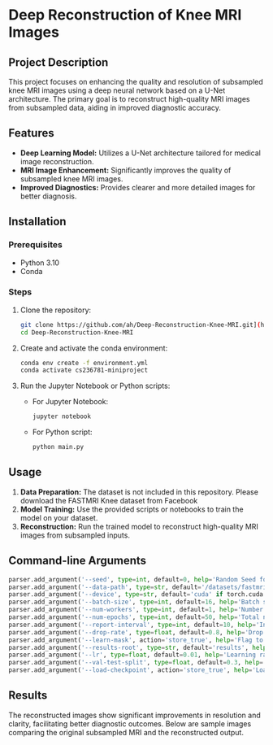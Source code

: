 # Deep Reconstruction of Knee MRI Images

## Project Description

This project focuses on enhancing the quality and resolution of subsampled knee MRI images using a deep neural network based on a U-Net architecture. The primary goal is to reconstruct high-quality MRI images from subsampled data, aiding in improved diagnostic accuracy.

## Features

- **Deep Learning Model:** Utilizes a U-Net architecture tailored for medical image reconstruction.
- **MRI Image Enhancement:** Significantly improves the quality of subsampled knee MRI images.
- **Improved Diagnostics:** Provides clearer and more detailed images for better diagnosis.

## Installation

### Prerequisites

- Python 3.10
- Conda

### Steps

1. Clone the repository:
    ```bash
    git clone https://github.com/ah/Deep-Reconstruction-Knee-MRI.git](https://github.com/ahmadgh99/Deep-MRI
    cd Deep-Reconstruction-Knee-MRI
    ```

2. Create and activate the conda environment:
    ```bash
    conda env create -f environment.yml
    conda activate cs236781-miniproject
    ```

3. Run the Jupyter Notebook or Python scripts:
    - For Jupyter Notebook:
        ```bash
        jupyter notebook
        ```
    - For Python script:
        ```bash
        python main.py
        ```

## Usage

1. **Data Preparation:** The dataset is not included in this repository. Please download the FASTMRI Knee dataset from Facebook
2. **Model Training:** Use the provided scripts or notebooks to train the model on your dataset.
3. **Reconstruction:** Run the trained model to reconstruct high-quality MRI images from subsampled inputs.

## Command-line Arguments

```python
parser.add_argument('--seed', type=int, default=0, help='Random Seed for reproducibility.')
parser.add_argument('--data-path', type=str, default='/datasets/fastmri_knee/', help='Path to MRI dataset.')
parser.add_argument('--device', type=str, default='cuda' if torch.cuda.is_available() else 'cpu', help='Use GPU if available')
parser.add_argument('--batch-size', type=int, default=16, help='Batch size for training.')
parser.add_argument('--num-workers', type=int, default=1, help='Number of threads for data loading.')
parser.add_argument('--num-epochs', type=int, default=50, help='Total number of epochs for training.')
parser.add_argument('--report-interval', type=int, default=10, help='Interval for reporting training progress.')
parser.add_argument('--drop-rate', type=float, default=0.8, help='Drop rate for subsampling.')
parser.add_argument('--learn-mask', action='store_true', help='Flag to learn the subsampling mask.')
parser.add_argument('--results-root', type=str, default='results', help='Directory to save results.')
parser.add_argument('--lr', type=float, default=0.01, help='Learning rate.')
parser.add_argument('--val-test-split', type=float, default=0.3, help='Split ratio for validation and test sets.')
parser.add_argument('--load-checkpoint', action='store_true', help='Load model from checkpoint if available.')
```

## Results

The reconstructed images show significant improvements in resolution and clarity, facilitating better diagnostic outcomes. Below are sample images comparing the original subsampled MRI and the reconstructed output.
